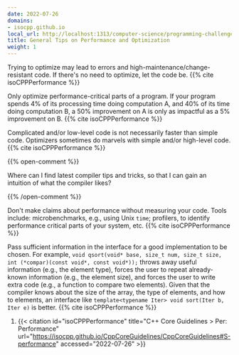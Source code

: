 ```yaml
---
date: 2022-07-26
domains:
- isocpp.github.io
local_url: http://localhost:1313/computer-science/programming-challenges/language-concepts/performance/general-tips/
title: General Tips on Performance and Optimization
weight: 1
---
```


Trying to optimize may lead to errors and high-maintenance/change-resistant
code. If there's no need to optimize, let the code be. {{% cite
isoCPPPerformance %}}

Only optimize performance-critical parts of a program. If your program spends 4%
of its processing time doing computation A, and 40% of its time doing
computation B, a 50% improvement on A is only as impactful as a 5% improvement
on B. {{% cite isoCPPPerformance %}}

Complicated and/or low-level code is not necessarily faster than simple code.
Optimizers sometimes do marvels with simple and/or high-level code. {{% cite
isoCPPPerformance %}}

{{% open-comment %}}

Where can I find latest compiler tips and tricks, so that I can gain an
intuition of what the compiler likes?

{{% /open-comment %}}

Don't make claims about performance without measuring your code. Tools include:
microbenchmarks, e.g., using Unix `time`; profilers, to identify performance
critical parts of your system, etc. {{% cite isoCPPPerformance %}}

Pass sufficient information in the interface for a good implementation to be
chosen. For example, `void qsort(void* base, size_t num, size_t size, int
(*compar)(const void*, const void*));` throws away useful information (e.g., the
element type), forces the user to repeat already-known information (e.g., the
element size), and forces the user to write extra code (e.g., a function to
compare two elements). Given that the compiler knows about the size of the
array, the type of elements, and how to elements, an interface like
`template<typename Iter> void sort(Iter b, Iter e)` is better. {{% cite
isoCPPPerformance %}}

1. {{< citation
  id="isoCPPPerformance"
  title="C++ Core Guidelines > Per: Performance"
  url="https://isocpp.github.io/CppCoreGuidelines/CppCoreGuidelines#S-performance"
  accessed="2022-07-26" >}}

